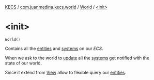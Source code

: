 [KECS](../../index.md) / [com.juanmedina.kecs.world](../index.md) / [World](index.md) / [&lt;init&gt;](./-init-.md)

# &lt;init&gt;

`World()`

Contains all the [entities](../../com.juanmedina.kecs.entity/-entity/index.md) and [systems](../../com.juanmedina.kecs.system/-system/index.md) on
our *ECS*.

When we ask to the world to [update](update.md) all the
[systems](../../com.juanmedina.kecs.system/-system/index.md) get notified with the state of our world.

Since it extend from [View](../../com.juanmedina.kecs.entity/-view/index.md) allow to flexible query our
[entities](../../com.juanmedina.kecs.entity/-entity/index.md).


